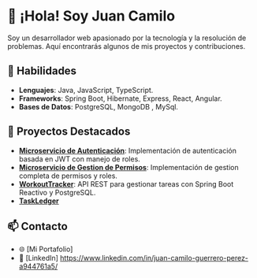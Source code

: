 # 👋 ¡Hola! Soy Juan Camilo

Soy un desarrollador web apasionado por la tecnología y la resolución de problemas. Aquí encontrarás algunos de mis proyectos y contribuciones.

## 🌟 Habilidades
- **Lenguajes**: Java, JavaScript, TypeScript.
- **Frameworks**: Spring Boot, Hibernate, Express, React, Angular.
- **Bases de Datos**: PostgreSQL, MongoDB , MySql.

## 🚀 Proyectos Destacados
- [**Microservicio de Autenticación**](https://github.com/OpenByteWarrior/AuthenticationAPI): Implementación de autenticación basada en JWT con manejo de roles.
- [**Microservicio de Gestion de Permisos**](https://github.com/OpenByteWarrior/permission_manager): Implementación de gestion completa de permisos y roles.
- [**WorkoutTracker**](https://github.com/OpenByteWarrior/WorkoutTracker): API REST para gestionar tareas con Spring Boot Reactivo y PostgreSQL.
- [**TaskLedger**](https://github.com/OpenByteWarrior/WorkoutTracker)

## 📫 Contacto
- 🌐 [Mi Portafolio]
- 💼 [LinkedIn] https://www.linkedin.com/in/juan-camilo-guerrero-perez-a944761a5/
